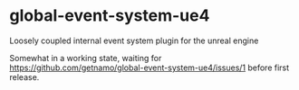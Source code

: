 # global-event-system-ue4
Loosely coupled internal event system plugin for the unreal engine

Somewhat in a working state, waiting for https://github.com/getnamo/global-event-system-ue4/issues/1 before first release.
